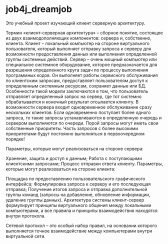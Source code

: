 # job4j_dreamjob

Это учебный проект изучающий клиент серверную архитектуру.

Термин «клиент-серверная архитектура» – сборное понятие, состоящее из двух взаимодополняющих компонентов: сервера и, 
собственно, клиента.
Клиент – локальный компьютер на стороне виртуального пользователя, который выполняет отправку запроса к серверу для 
возможности предоставления данных или выполнения определенной группы системных действий.
Сервер – очень мощный компьютер или специальное системное оборудование, которое предназначается для разрешения
определенного круга задач по процессу выполнения программных кодов. Он выполняет работы сервисного обслуживания по 
клиентским запросам, предоставляет пользователям доступ к определенным системным ресурсам, сохраняет данные или БД.
Особенности такой модели заключаются в том, что пользователь отправляет определенный запрос на сервер, где тот системно
обрабатывается и конечный результат отсылается клиенту. В возможности сервера входит одновременное обслуживание сразу 
нескольких клиентов.
Если одновременно поступает более одного запроса, то такие запросы устанавливаются в определенную очередь и сервером
выполняются по очереди. Порой запросы могут иметь свои собственные приоритеты. Часть запросов с более высокими 
приоритетами будут постоянно выполняться в первоочередном порядке!

Параметры, которые могут реализоваться на стороне сервера:

Хранение, защита и доступ к данным;
Работа с поступающими клиентскими запросами;
Процесс отправки ответа клиенту.
Параметры, которые могут реализоваться на стороне клиента:

Площадка по предоставлению пользовательского графического интерфейса;
Формулировка запроса к серверу и его последующая отправка;
Получение итогов запроса и отправка дополнительной группы команд (запросы на добавление, обновление информации, удаление группы данных).
Архитектура системы клиент-сервер формулирует принципы виртуального общения между локальными компьютерами, а все правила и принципы взаимодействия находятся внутри протокола.

Сетевой протокол – это особый набор правил, на основании которого выполняется точное взаимодействие между компьютерами внутри виртуальной сети.
